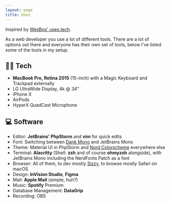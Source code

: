 ```yaml
---
layout: page
title: Uses
---
```


Inspired by [WesBos' uses.tech](https://uses.tech).

As a web developer you use a lot of different tools. There are a lot of options out there and everyone has their own set of tools, below I've listed *some* of the tools in my setup.

## 👩‍💻 Tech
* **MacBook Pro, Retina 2015** (15-inch) with a Magic Keyboard and Trackpad externally
* LG UltraWide Display, 4k @ 34" 
* iPhone X
* AirPods
* HyperX QuadCast Microphone

## 💻 Software
* Editor: **JetBrains' PhpStorm** and **vim** for quick edits
* Font: Switching between [Dank Mono](https://dank.sh) and JetBrains Mono
* Theme: Material UI in PhpStorm and [Nord Colorscheme](https://www.nordtheme.com) everywhere else
* Terminal: **Alacritty** (Shell: **zsh** and of course **ohmyzsh** alongside), with JetBrains Mono including the NerdFonts Patch as a font
* Browser: All of them, to dev mostly [Sizzy](https://sizzy.co), to browse mostly Safari on macOS 
* Design: **InVision Studio**, **Figma**
* Mail: **Apple Mail** (simple, huh?)
* Music: **Spotify** Premium
* Database Management: **DataGrip** 
* Recording: OBS 
